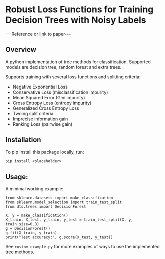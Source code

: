 # Robust Loss Functions for Training Decision Trees with Noisy Labels

---Reference or link to paper---

## Overview

A python implementation of tree methods for classification.
Supported models are decision tree, random forest and extra trees.




Supports training with several loss functions and splitting criteria:
- Negative Exponential Loss
- Conservative Loss (misclassification impurity)
- Mean Squared Error (Gini impurity)
- Cross Entropy Loss (entropy impurity)
- Generalized Cross Entropy Loss
- Twoing split criteria
- Imprecise information gain
- Ranking Loss (pairwise gain)


## Installation
To pip install this package locally, run:
```
pip install <placeholder>
```


<!---
### An example experiment from the paper

``python train_model.py --classifier DT --labels multiclass --dataset MNIST --loss_function mse --noise_rate "uniform 0.1" --replications 5 --seed 0``

Note: dataset csv files too large (>50MB) to submit through CMT, however all datasets are publicly available, with notes in the main paper on how preprocessing was done.
--->

## Usage:
A minimal working example:
```
from sklearn.datasets import make_classification
from sklearn.model_selection import train_test_split
from dts.trees import DecisionForest

X, y = make_classification()
X_train, X_test, y_train, y_test = train_test_split(X, y, train_size=0.8)
g = DecisionForest()
g.fit(X_train, y_train)
print("Test accuracy:", g.score(X_test, y_test))
```

See ``custom_example.py`` for more examples of ways to use the implemented tree methods.


<!---
## Reproduce experiments
Clone repository

download and process data according to the paper

run experiments 
--->